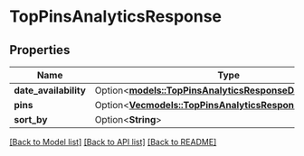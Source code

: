 # TopPinsAnalyticsResponse

## Properties

Name | Type | Description | Notes
------------ | ------------- | ------------- | -------------
**date_availability** | Option<[**models::TopPinsAnalyticsResponseDateAvailability**](TopPinsAnalyticsResponse_date_availability.md)> |  | [optional]
**pins** | Option<[**Vec<models::TopPinsAnalyticsResponsePinsInner>**](TopPinsAnalyticsResponse_pins_inner.md)> |  | [optional]
**sort_by** | Option<**String**> |  | [optional]

[[Back to Model list]](../README.md#documentation-for-models) [[Back to API list]](../README.md#documentation-for-api-endpoints) [[Back to README]](../README.md)



